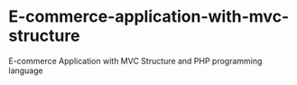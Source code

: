 # E-commerce-application-with-mvc-structure
E-commerce Application with MVC Structure and PHP programming language
